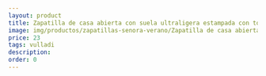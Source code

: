 ```yaml
---
layout: product
title: Zapatilla de casa abierta con suela ultraligera estampada con topos 
image: img/productos/zapatillas-senora-verano/Zapatilla de casa abierta con suela ultraligera estampada con topos =23=vulladi.webp
price: 23
tags: vulladi
description: 
order: 0
---
```

